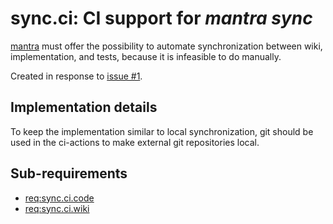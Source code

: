 # sync.ci: CI support for *mantra sync*

[mantra](https://github.com/mhatzl/mantra) must offer the possibility to automate
synchronization between wiki, implementation, and tests, because it is infeasible to do manually.

Created in response to [issue #1](https://github.com/mhatzl/mantra/issues/1).

## Implementation details

To keep the implementation similar to local synchronization, git should be used in the ci-actions
to make external git repositories local.

## Sub-requirements

- [req:sync.ci.code](5-REQ-sync.ci.code)
- [req:sync.ci.wiki](5-REQ-sync.ci.wiki)
